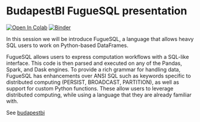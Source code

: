 # BudapestBI FugueSQL presentation

[![Open In Colab](https://colab.research.google.com/assets/colab-badge.svg)](https://colab.research.google.com/github/rdmolony/demos/tree/main/2021-10-budapestbi-fuguesql/workshop.ipynb)
[![Binder](https://mybinder.org/badge_logo.svg)](https://mybinder.org/v2/gh/rdmolony/demos/HEAD?labpath=2021-10-budapestbi-fuguesql%2Fworkshop.ipynb)


In this session we will be introduce FugueSQL, a language that allows heavy SQL users to work on Python-based DataFrames.

FugueSQL allows users to express computation workflows with a SQL-like interface. This code is then parsed and executed on any of the Pandas, Spark, and Dask engines. To provide a rich grammar for handling data, FugueSQL has enhancements over ANSI SQL such as keywords specific to distributed computing (PERSIST, BROADCAST, PARTITION), as well as support for custom Python functions. These allow users to leverage distributed computing, while using a language that they are already familiar with.

See [budapestbi](https://budapestbi.hu/2021/eloadok/kevin-kho/)
